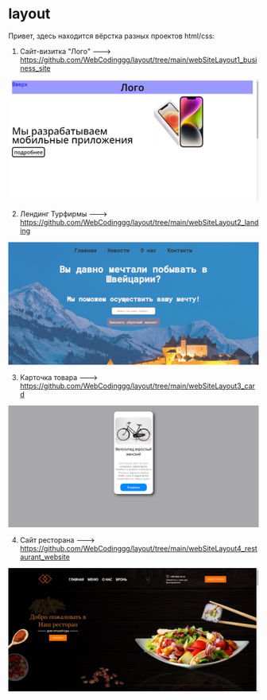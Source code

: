# layout
Привет, здесь находится вёрстка разных проектов html/css:
1. Сайт-визитка "Лого" ---> https://github.com/WebCodinggg/layout/tree/main/webSiteLayout1_business_site

![Image alt](https://github.com/WebCodinggg/layout/blob/main/picture1.png)

2. Лендинг Турфирмы ---> https://github.com/WebCodinggg/layout/tree/main/webSiteLayout2_landing

![Image alt](https://github.com/WebCodinggg/layout/blob/main/picture2.png)

3. Карточка товара ---> https://github.com/WebCodinggg/layout/tree/main/webSiteLayout3_card

![Image alt](https://github.com/WebCodinggg/layout/blob/main/picture3.png)

4. Сайт ресторана ---> https://github.com/WebCodinggg/layout/tree/main/webSiteLayout4_restaurant_website

![Image alt](https://github.com/WebCodinggg/layout/blob/main/picture4.png)
